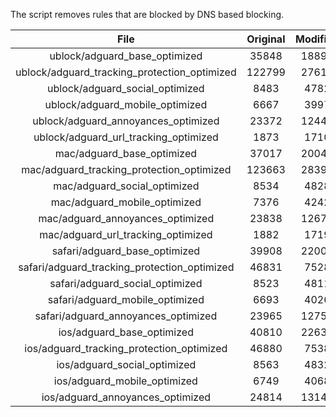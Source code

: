 The script removes rules that are blocked by DNS based blocking.


| File | Original | Modified |
|:----:|:-----:|:-----:|
| ublock/adguard_base_optimized | 35848 | 18895 |
| ublock/adguard_tracking_protection_optimized | 122799 | 27612 |
| ublock/adguard_social_optimized | 8483 | 4782 |
| ublock/adguard_mobile_optimized | 6667 | 3997 |
| ublock/adguard_annoyances_optimized | 23372 | 12442 |
| ublock/adguard_url_tracking_optimized | 1873 | 1710 |
| mac/adguard_base_optimized | 37017 | 20045 |
| mac/adguard_tracking_protection_optimized | 123663 | 28397 |
| mac/adguard_social_optimized | 8534 | 4828 |
| mac/adguard_mobile_optimized | 7376 | 4242 |
| mac/adguard_annoyances_optimized | 23838 | 12678 |
| mac/adguard_url_tracking_optimized | 1882 | 1719 |
| safari/adguard_base_optimized | 39908 | 22006 |
| safari/adguard_tracking_protection_optimized | 46831 | 7528 |
| safari/adguard_social_optimized | 8523 | 4811 |
| safari/adguard_mobile_optimized | 6693 | 4026 |
| safari/adguard_annoyances_optimized | 23965 | 12751 |
| ios/adguard_base_optimized | 40810 | 22639 |
| ios/adguard_tracking_protection_optimized | 46880 | 7538 |
| ios/adguard_social_optimized | 8563 | 4832 |
| ios/adguard_mobile_optimized | 6749 | 4068 |
| ios/adguard_annoyances_optimized | 24814 | 13143 |